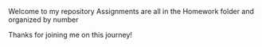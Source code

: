 Welcome to my repository
Assignments are all in the Homework folder and organized by number

Thanks for joining me on this journey!